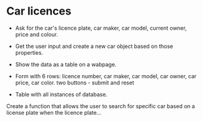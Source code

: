# Car licences

- Ask for the car's licence plate, car maker, car model, current owner, price and colour.
- Get the user input and create a new car object based on those properties.
- Show the data as a table on a wabpage.

- Form with 6 rows: licence number, car maker, car model, car owner, car price, car color. two buttons - submit and reset
- Table with all instances of database.

Create a function that allows the user to search for specific car based on a license plate
when the licence plate...